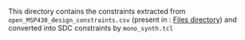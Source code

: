 This directory contains the constraints extracted from `open_MSP430_design_constraints.csv` (present in : [Files directory](../../Files)) and converted into SDC constraints by `mono_synth.tcl`
